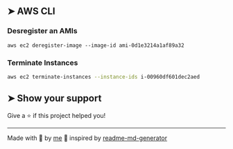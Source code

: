 ## ➤ AWS CLI

### Desregister an AMIs

```
aws ec2 deregister-image --image-id ami-0d1e3214a1af89a32
```

### Terminate Instances 

```bash
aws ec2 terminate-instances --instance-ids i-00960df601dec2aed
```

## ➤ Show your support

Give a ⭐️ if this project helped you!

---

Made with 💜 by [me](https://github.com/lpmatos) :wave: inspired by [readme-md-generator](https://github.com/kefranabg/readme-md-generator)
